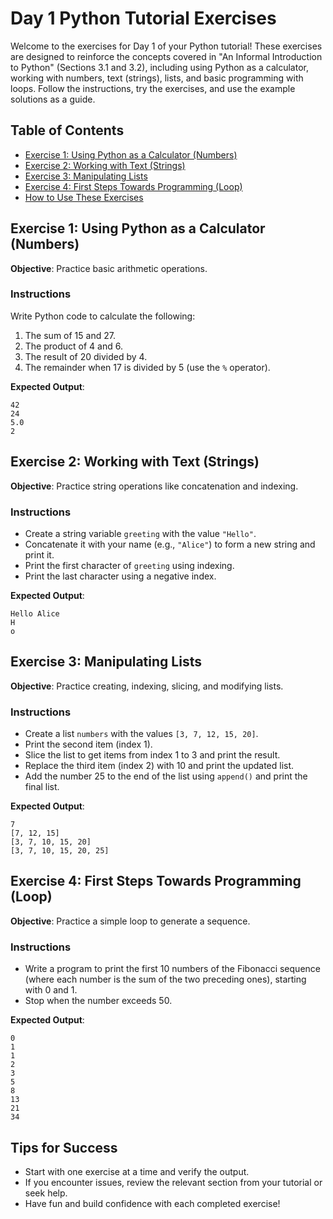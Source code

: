 # Day 1 Python Tutorial Exercises

Welcome to the exercises for Day 1 of your Python tutorial! These exercises are designed to reinforce the concepts covered in "An Informal Introduction to Python" (Sections 3.1 and 3.2), including using Python as a calculator, working with numbers, text (strings), lists, and basic programming with loops. Follow the instructions, try the exercises, and use the example solutions as a guide.

## Table of Contents
- [Exercise 1: Using Python as a Calculator (Numbers)](#exercise-1-using-python-as-a-calculator-numbers)
- [Exercise 2: Working with Text (Strings)](#exercise-2-working-with-text-strings)
- [Exercise 3: Manipulating Lists](#exercise-3-manipulating-lists)
- [Exercise 4: First Steps Towards Programming (Loop)](#exercise-4-first-steps-towards-programming-loop)
- [How to Use These Exercises](#how-to-use-these-exercises)

## Exercise 1: Using Python as a Calculator (Numbers)
**Objective**: Practice basic arithmetic operations.

### Instructions
Write Python code to calculate the following:
1. The sum of 15 and 27.
2. The product of 4 and 6.
3. The result of 20 divided by 4.
4. The remainder when 17 is divided by 5 (use the `%` operator).

**Expected Output**:
```
42
24
5.0
2
```

## Exercise 2: Working with Text (Strings)
**Objective**: Practice string operations like concatenation and indexing.

### Instructions
- Create a string variable `greeting` with the value `"Hello"`.
- Concatenate it with your name (e.g., `"Alice"`) to form a new string and print it.
- Print the first character of `greeting` using indexing.
- Print the last character using a negative index.

**Expected Output**:
```
Hello Alice
H
o
```

## Exercise 3: Manipulating Lists
**Objective**: Practice creating, indexing, slicing, and modifying lists.

### Instructions
- Create a list `numbers` with the values `[3, 7, 12, 15, 20]`.
- Print the second item (index 1).
- Slice the list to get items from index 1 to 3 and print the result.
- Replace the third item (index 2) with 10 and print the updated list.
- Add the number 25 to the end of the list using `append()` and print the final list.

**Expected Output**:
```
7
[7, 12, 15]
[3, 7, 10, 15, 20]
[3, 7, 10, 15, 20, 25]
```

## Exercise 4: First Steps Towards Programming (Loop)
**Objective**: Practice a simple loop to generate a sequence.

### Instructions
- Write a program to print the first 10 numbers of the Fibonacci sequence (where each number is the sum of the two preceding ones), starting with 0 and 1.
- Stop when the number exceeds 50.


**Expected Output**:
```
0
1
1
2
3
5
8
13
21
34
```

## Tips for Success
- Start with one exercise at a time and verify the output.
- If you encounter issues, review the relevant section from your tutorial or seek help.
- Have fun and build confidence with each completed exercise!